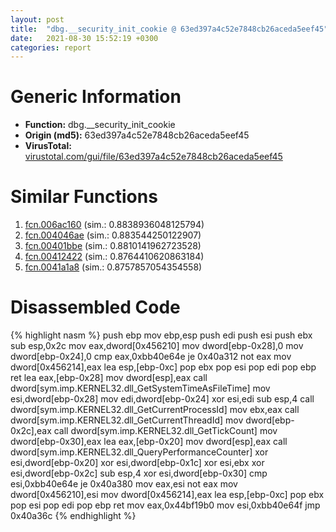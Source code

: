 ```yaml
---
layout: post
title:  "dbg.__security_init_cookie @ 63ed397a4c52e7848cb26aceda5eef45"
date:   2021-08-30 15:52:19 +0300
categories: report
---
```


# Generic Information
- **Function:** dbg.\_\_security\_init\_cookie
- **Origin (md5):** 63ed397a4c52e7848cb26aceda5eef45
- **VirusTotal:** [virustotal.com/gui/file/63ed397a4c52e7848cb26aceda5eef45][virustotal_ref]



# Similar Functions

1. [fcn.006ac160][similar_1_ref] (sim.: 0.8838936048125794)
2. [fcn.004046ae][similar_2_ref] (sim.: 0.883544250122907)
3. [fcn.00401bbe][similar_3_ref] (sim.: 0.8810141962723528)
4. [fcn.00412422][similar_4_ref] (sim.: 0.8764410620863184)
5. [fcn.0041a1a8][similar_5_ref] (sim.: 0.8757857054354558)


# Disassembled Code

{% highlight nasm %}
push ebp
mov ebp,esp
push edi
push esi
push ebx
sub esp,0x2c
mov eax,dword[0x456210]
mov dword[ebp-0x28],0
mov dword[ebp-0x24],0
cmp eax,0xbb40e64e
je 0x40a312
not eax
mov dword[0x456214],eax
lea esp,[ebp-0xc]
pop ebx
pop esi
pop edi
pop ebp
ret 
lea eax,[ebp-0x28]
mov dword[esp],eax
call dword[sym.imp.KERNEL32.dll_GetSystemTimeAsFileTime]
mov esi,dword[ebp-0x28]
mov edi,dword[ebp-0x24]
xor esi,edi
sub esp,4
call dword[sym.imp.KERNEL32.dll_GetCurrentProcessId]
mov ebx,eax
call dword[sym.imp.KERNEL32.dll_GetCurrentThreadId]
mov dword[ebp-0x2c],eax
call dword[sym.imp.KERNEL32.dll_GetTickCount]
mov dword[ebp-0x30],eax
lea eax,[ebp-0x20]
mov dword[esp],eax
call dword[sym.imp.KERNEL32.dll_QueryPerformanceCounter]
xor esi,dword[ebp-0x20]
xor esi,dword[ebp-0x1c]
xor esi,ebx
xor esi,dword[ebp-0x2c]
sub esp,4
xor esi,dword[ebp-0x30]
cmp esi,0xbb40e64e
je 0x40a380
mov eax,esi
not eax
mov dword[0x456210],esi
mov dword[0x456214],eax
lea esp,[ebp-0xc]
pop ebx
pop esi
pop edi
pop ebp
ret 
mov eax,0x44bf19b0
mov esi,0xbb40e64f
jmp 0x40a36c
{% endhighlight %}


[similar_1_ref]: /report/fcn.006ac160@c92f0480e2fbc88393d2c65c08a235e0
[similar_2_ref]: /report/fcn.004046ae@f616ef24fa8f527114071d9f6d523e5d
[similar_3_ref]: /report/fcn.00401bbe@799ea8d6698cf889f1eb7e76fbecd6be
[similar_4_ref]: /report/fcn.00412422@8c10f6a1b7643ed6e914352ded4b58e0
[similar_5_ref]: /report/fcn.0041a1a8@6c5b0418e4a4c57d99cda47d2717045d
[virustotal_ref]: https://www.virustotal.com/gui/file/63ed397a4c52e7848cb26aceda5eef45